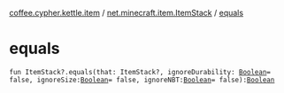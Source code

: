 [coffee.cypher.kettle.item](../index.md) / [net.minecraft.item.ItemStack](index.md) / [equals](./equals.md)

# equals

`fun ItemStack?.equals(that: ItemStack?, ignoreDurability: `[`Boolean`](https://kotlinlang.org/api/latest/jvm/stdlib/kotlin/-boolean/index.html)` = false, ignoreSize: `[`Boolean`](https://kotlinlang.org/api/latest/jvm/stdlib/kotlin/-boolean/index.html)` = false, ignoreNBT: `[`Boolean`](https://kotlinlang.org/api/latest/jvm/stdlib/kotlin/-boolean/index.html)` = false): `[`Boolean`](https://kotlinlang.org/api/latest/jvm/stdlib/kotlin/-boolean/index.html)